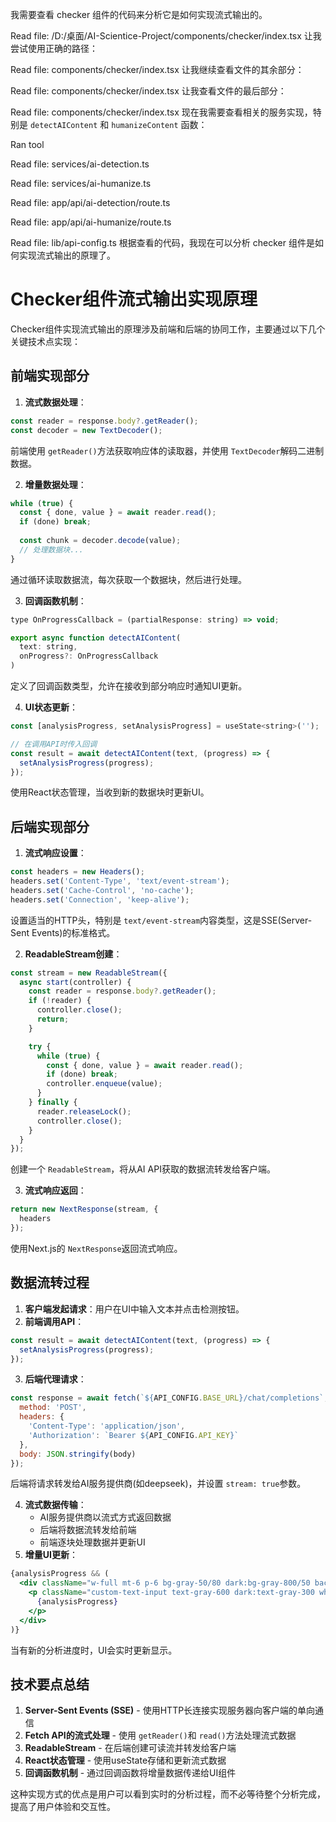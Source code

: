 我需要查看 checker 组件的代码来分析它是如何实现流式输出的。

Read file: /D:/桌面/AI-Scientice-Project/components/checker/index.tsx
让我尝试使用正确的路径：

Read file: components/checker/index.tsx
让我继续查看文件的其余部分：

Read file: components/checker/index.tsx
让我查看文件的最后部分：

Read file: components/checker/index.tsx
现在我需要查看相关的服务实现，特别是 `detectAIContent` 和 `humanizeContent` 函数：

Ran tool

Read file: services/ai-detection.ts

Read file: services/ai-humanize.ts

Read file: app/api/ai-detection/route.ts

Read file: app/api/ai-humanize/route.ts

Read file: lib/api-config.ts
根据查看的代码，我现在可以分析 checker 组件是如何实现流式输出的原理了。

# Checker组件流式输出实现原理

Checker组件实现流式输出的原理涉及前端和后端的协同工作，主要通过以下几个关键技术点实现：

## 前端实现部分

1. **流式数据处理**：

```javascript
const reader = response.body?.getReader();
const decoder = new TextDecoder();
```

前端使用 `getReader()`方法获取响应体的读取器，并使用 `TextDecoder`解码二进制数据。

2. **增量数据处理**：

```javascript
while (true) {
  const { done, value } = await reader.read();
  if (done) break;
  
  const chunk = decoder.decode(value);
  // 处理数据块...
}
```

通过循环读取数据流，每次获取一个数据块，然后进行处理。

3. **回调函数机制**：

```javascript
type OnProgressCallback = (partialResponse: string) => void;

export async function detectAIContent(
  text: string,
  onProgress?: OnProgressCallback
)
```

定义了回调函数类型，允许在接收到部分响应时通知UI更新。

4. **UI状态更新**：

```javascript
const [analysisProgress, setAnalysisProgress] = useState<string>('');

// 在调用API时传入回调
const result = await detectAIContent(text, (progress) => {
  setAnalysisProgress(progress);
});
```

使用React状态管理，当收到新的数据块时更新UI。

## 后端实现部分

1. **流式响应设置**：

```javascript
const headers = new Headers();
headers.set('Content-Type', 'text/event-stream');
headers.set('Cache-Control', 'no-cache');
headers.set('Connection', 'keep-alive');
```

设置适当的HTTP头，特别是 `text/event-stream`内容类型，这是SSE(Server-Sent Events)的标准格式。

2. **ReadableStream创建**：

```javascript
const stream = new ReadableStream({
  async start(controller) {
    const reader = response.body?.getReader();
    if (!reader) {
      controller.close();
      return;
    }

    try {
      while (true) {
        const { done, value } = await reader.read();
        if (done) break;
        controller.enqueue(value);
      }
    } finally {
      reader.releaseLock();
      controller.close();
    }
  }
});
```

创建一个 `ReadableStream`，将从AI API获取的数据流转发给客户端。

3. **流式响应返回**：

```javascript
return new NextResponse(stream, {
  headers
});
```

使用Next.js的 `NextResponse`返回流式响应。

## 数据流转过程

1. **客户端发起请求**：用户在UI中输入文本并点击检测按钮。
2. **前端调用API**：

```javascript
const result = await detectAIContent(text, (progress) => {
  setAnalysisProgress(progress);
});
```

3. **后端代理请求**：

```javascript
const response = await fetch(`${API_CONFIG.BASE_URL}/chat/completions`, {
  method: 'POST',
  headers: {
    'Content-Type': 'application/json',
    'Authorization': `Bearer ${API_CONFIG.API_KEY}`
  },
  body: JSON.stringify(body)
});
```

后端将请求转发给AI服务提供商(如deepseek)，并设置 `stream: true`参数。

4. **流式数据传输**：
   - AI服务提供商以流式方式返回数据
   - 后端将数据流转发给前端
   - 前端逐块处理数据并更新UI
5. **增量UI更新**：

```jsx
{analysisProgress && (
  <div className="w-full mt-6 p-6 bg-gray-50/80 dark:bg-gray-800/50 backdrop-blur rounded-xl overflow-y-auto max-h-[300px] shadow-inner">
    <p className="custom-text-input text-gray-600 dark:text-gray-300 whitespace-pre-line">
      {analysisProgress}
    </p>
  </div>
)}
```

当有新的分析进度时，UI会实时更新显示。

## 技术要点总结

1. **Server-Sent Events (SSE)** - 使用HTTP长连接实现服务器向客户端的单向通信
2. **Fetch API的流式处理** - 使用 `getReader()`和 `read()`方法处理流式数据
3. **ReadableStream** - 在后端创建可读流并转发给客户端
4. **React状态管理** - 使用useState存储和更新流式数据
5. **回调函数机制** - 通过回调函数将增量数据传递给UI组件

这种实现方式的优点是用户可以看到实时的分析过程，而不必等待整个分析完成，提高了用户体验和交互性。
